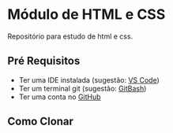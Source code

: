 # Módulo de HTML e CSS
Repositório para estudo de html e css.


## Pré Requisitos 

- Ter uma IDE instalada (sugestão: [VS Code](https://code.visualstudio.com/download))
- Ter um terminal git (sugestão: [GitBash](https://git-scm.com/downloads))
- Ter uma conta  no [GitHub](https://github.com)

## Como Clonar

